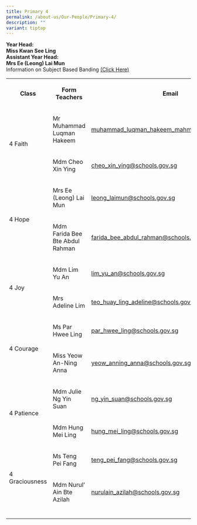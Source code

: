 ```yaml
---
title: Primary 4
permalink: /about-us/Our-People/Primary-4/
description: ""
variant: tiptap
---
```

<p><strong>Year Head:</strong>
<br><strong>Miss Kwan See Ling</strong>
<br><strong>Assistant Year Head:</strong>
<br><strong>Mrs Ee (Leong) Lai Mun</strong>
<br>Information on Subject Based Banding&nbsp;<a href="/files/P4%20SBB%20Briefing%202022.pdf" rel="noopener noreferrer nofollow" target="_blank">(Click Here)</a>
</p>
<table style="minWidth: 75px">
<colgroup>
<col>
<col>
<col>
</colgroup>
<tbody>
<tr>
<th rowspan="1" colspan="1">
<p>Class</p>
</th>
<th rowspan="1" colspan="1">
<p>Form Teachers</p>
</th>
<th rowspan="1" colspan="1">
<p>Email</p>
</th>
</tr>
<tr>
<td rowspan="2" colspan="1">
<p>4 Faith</p>
</td>
<td rowspan="1" colspan="1">
<p>Mr Muhammad Luqman Hakeem</p>
</td>
<td rowspan="1" colspan="1">
<p><a href="mailto:muhammad_luqman_hakeem_mahmood@schools.gov.sg" rel="noopener noreferrer nofollow" target="_blank"><u>muhammad_luqman_hakeem_mahmood@schools.gov.sg</u></a>
</p>
</td>
</tr>
<tr>
<td rowspan="1" colspan="1">
<p>Mdm Cheo Xin Ying</p>
</td>
<td rowspan="1" colspan="1">
<p><a href="mailto:cheo_xin_ying@schools.gov.sg" rel="noopener noreferrer nofollow" target="_blank">cheo_xin_ying@schools.gov.sg</a>
</p>
</td>
</tr>
<tr>
<td rowspan="2" colspan="1">
<p>4 Hope</p>
</td>
<td rowspan="1" colspan="1">
<p>Mrs Ee (Leong) Lai Mun</p>
</td>
<td rowspan="1" colspan="1">
<p><a href="mailto:leong_laimun@schools.gov.sg" rel="noopener noreferrer nofollow" target="_blank">leong_laimun@schools.gov.sg</a>
</p>
</td>
</tr>
<tr>
<td rowspan="1" colspan="1">
<p>Mdm Farida Bee Bte Abdul Rahman</p>
</td>
<td rowspan="1" colspan="1">
<p><a href="mailto:farida_bee_abdul_rahman@schools.gov.sg" rel="noopener noreferrer nofollow" target="_blank">farida_bee_abdul_rahman@schools.gov.sg</a>
</p>
</td>
</tr>
<tr>
<td rowspan="2" colspan="1">
<p>4 Joy</p>
</td>
<td rowspan="1" colspan="1">
<p>Mdm Lim Yu An</p>
</td>
<td rowspan="1" colspan="1">
<p><a href="mailto:lim_yu_an@schools.gov.sg" rel="noopener noreferrer nofollow" target="_blank">lim_yu_an@schools.gov.sg</a>
</p>
</td>
</tr>
<tr>
<td rowspan="1" colspan="1">
<p>Mrs Adeline Lim</p>
</td>
<td rowspan="1" colspan="1">
<p><a href="mailto:teo_huay_ling_adeline@schools.gov.sg" rel="noopener noreferrer nofollow" target="_blank">teo_huay_ling_adeline@schools.gov.sg</a>
</p>
</td>
</tr>
<tr>
<td rowspan="2" colspan="1">
<p>4 Courage</p>
</td>
<td rowspan="1" colspan="1">
<p>Ms Par Hwee Ling</p>
</td>
<td rowspan="1" colspan="1">
<p><a href="mailto:par_hwee_ling@schools.gov.sg" rel="noopener noreferrer nofollow" target="_blank">par_hwee_ling@schools.gov.sg</a>
</p>
</td>
</tr>
<tr>
<td rowspan="1" colspan="1">
<p>Miss Yeow An-Ning Anna</p>
</td>
<td rowspan="1" colspan="1">
<p><a href="mailto:yeow_anning_anna@schools.gov.sg" rel="noopener noreferrer nofollow" target="_blank">yeow_anning_anna@schools.gov.sg</a>
</p>
</td>
</tr>
<tr>
<td rowspan="2" colspan="1">
<p>4 Patience</p>
</td>
<td rowspan="1" colspan="1">
<p>Mdm Julie Ng Yin Suan</p>
</td>
<td rowspan="1" colspan="1">
<p><a href="mailto:ng_yin_suan@schools.gov.sg" rel="noopener noreferrer nofollow" target="_blank">ng_yin_suan@schools.gov.sg</a>
</p>
</td>
</tr>
<tr>
<td rowspan="1" colspan="1">
<p>Mdm Hung Mei Ling</p>
</td>
<td rowspan="1" colspan="1">
<p><a href="mailto:hung_mei_ling@schools.gov.sg" rel="noopener noreferrer nofollow" target="_blank">hung_mei_ling@schools.gov.sg</a>
</p>
</td>
</tr>
<tr>
<td rowspan="2" colspan="1">
<p>4 Graciousness</p>
</td>
<td rowspan="1" colspan="1">
<p>Ms Teng Pei Fang</p>
</td>
<td rowspan="1" colspan="1">
<p><a href="mailto:teng_pei_fang@schools.gov.sg" rel="noopener noreferrer nofollow" target="_blank">teng_pei_fang@schools.gov.sg</a>
</p>
</td>
</tr>
<tr>
<td rowspan="1" colspan="1">
<p>Mdm Nurul' Ain Bte Azilah</p>
</td>
<td rowspan="1" colspan="1">
<p><a href="mailto:nurulain_azilah@schools.gov.sg" rel="noopener noreferrer nofollow" target="_blank">nurulain_azilah@schools.gov.sg</a>
</p>
</td>
</tr>
<tr>
<td rowspan="1" colspan="1">
<p></p>
</td>
<td rowspan="1" colspan="1">
<p></p>
</td>
<td rowspan="1" colspan="1">
<p></p>
</td>
</tr>
</tbody>
</table>
<p></p>